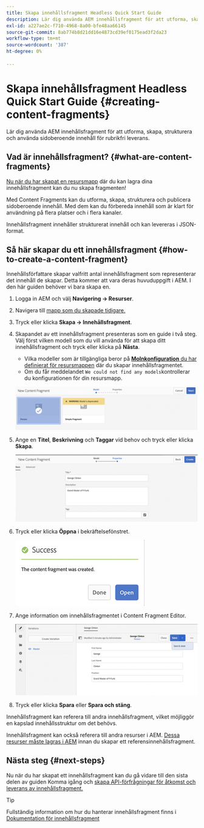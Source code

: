 ```yaml
---
title: Skapa innehållsfragment Headless Quick Start Guide
description: Lär dig använda AEM innehållsfragment för att utforma, skapa, strukturera och använda sidoberoende innehåll för rubrikfri leverans.
exl-id: a227ae2c-f710-4968-8a00-bfe48aa66145
source-git-commit: 8ab774b8d21dd16e4873cd39ef0175ead3f2da23
workflow-type: tm+mt
source-wordcount: '387'
ht-degree: 0%

---
```


# Skapa innehållsfragment Headless Quick Start Guide {#creating-content-fragments}

Lär dig använda AEM innehållsfragment för att utforma, skapa, strukturera och använda sidoberoende innehåll för rubrikfri leverans.

## Vad är innehållsfragment? {#what-are-content-fragments}

[Nu när du har skapat en resursmapp](create-assets-folder.md) där du kan lagra dina innehållsfragment kan du nu skapa fragmenten!

Med Content Fragments kan du utforma, skapa, strukturera och publicera sidoberoende innehåll. Med dem kan du förbereda innehåll som är klart för användning på flera platser och i flera kanaler.

Innehållsfragment innehåller strukturerat innehåll och kan levereras i JSON-format.

## Så här skapar du ett innehållsfragment {#how-to-create-a-content-fragment}

Innehållsförfattare skapar valfritt antal innehållsfragment som representerar det innehåll de skapar. Detta kommer att vara deras huvuduppgift i AEM. I den här guiden behöver vi bara skapa en.

1. Logga in AEM och välj **Navigering -> Resurser**.
1. Navigera till [mapp som du skapade tidigare.](create-assets-folder.md)
1. Tryck eller klicka **Skapa -> Innehållsfragment**.
1. Skapandet av ett innehållsfragment presenteras som en guide i två steg. Välj först vilken modell som du vill använda för att skapa ditt innehållsfragment och tryck eller klicka på **Nästa**.
   * Vilka modeller som är tillgängliga beror på [**Molnkonfiguration** du har definierat för resursmappen](create-assets-folder.md) där du skapar innehållsfragmentet.
   * Om du får meddelandet `We could not find any models`kontrollerar du konfigurationen för din resursmapp.

   ![Välj innehållsfragmentmodell](../assets/content-fragment-model-select.png)
1. Ange en **Titel**, **Beskrivning** och **Taggar** vid behov och tryck eller klicka **Skapa**.

   ![Skapa innehållsfragment](../assets/content-fragment-create.png)
1. Tryck eller klicka **Öppna** i bekräftelsefönstret.

   ![Bekräftelse på att innehållsfragment har skapats](../assets/content-fragment-confirmation.png)
1. Ange information om innehållsfragmentet i Content Fragment Editor.

   ![Innehållsfragmentsredigerare](../assets/content-fragment-edit.png)
1. Tryck eller klicka **Spara** eller  **Spara och stäng**.

Innehållsfragment kan referera till andra innehållsfragment, vilket möjliggör en kapslad innehållsstruktur om det behövs.

Innehållsfragment kan också referera till andra resurser i AEM. [Dessa resurser måste lagras i AEM](/help/assets/manage-assets.md) innan du skapar ett referensinnehållsfragment.

## Nästa steg {#next-steps}

Nu när du har skapat ett innehållsfragment kan du gå vidare till den sista delen av guiden Komma igång och [skapa API-förfrågningar för åtkomst och leverans av innehållsfragment.](create-api-request.md)

>[!TIP]
>
>Fullständig information om hur du hanterar innehållsfragment finns i [Dokumentation för innehållsfragment](/help/assets/content-fragments/content-fragments.md)
